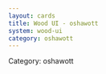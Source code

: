 ```yaml
---
layout: cards
title: Wood UI - oshawott
system: wood-ui
category: oshawott
---
```

<div class="alert alert-secondary mb-4"><span class="i18n innerHTML-category">Category: </span><span class="i18n innerHTML-cat-oshawott">oshawott</span></div>
